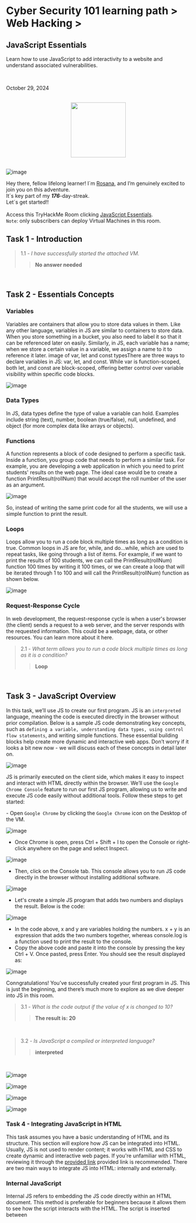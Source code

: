 <h1>Cyber Security 101 learning path > Web Hacking ></h1>
<h2>JavaScript Essentials</h2>
<p>Learn how to use JavaScript to add interactivity to a website and understand associated vulnerabilities.</p><br>
<p>October 29, 2024<br></p><br>


<div style="display: flex; justify-content: center; align-items: center;">
    <img src="https://github.com/user-attachments/assets/66d7bc4b-07bb-4f6c-971f-c4c2572378ce" width="150px" height="150px"/>
</div>
<br>

![image](https://github.com/user-attachments/assets/6e1669ab-d925-40eb-b797-fc7ea502e9a8)



<p>Hey there, fellow lifelong learner! I´m <a href="https://www.linkedin.com/in/rosanafssantos/">Rosana</a>, and I’m genuinely excited to join you on this adventure.<br>
It´s key part of my <strong><em>176</em></strong>-day-streak.<br>Let´s get started!!<br><br>
Access this TryHackMe Room clicking <a href="https://tryhackme.com/r/room/javascriptessentials">JavaScript Essentials</a>.<br>
<code>Note</code>: only subscribers can deploy Virtual Machines in this room.</p>

<h2>Task 1 - Introduction</h2>

> 1.1 - <em>I have successfully started the attached VM.</em><br>
>> <strong>No answer needed</strong><br>
<p><br></p>

<h2>Task 2 - Essentials Concepts</h2>
<h3>Variables</h3>
<p>Variables are containers that allow you to store data values in them. Like any other language, variables in JS are similar to containers to store data. When you store something in a bucket, you also need to label it so that it can be referenced later on easily. Similarly, in JS, each variable has a name; when we store a certain value in a variable, we assign a name to it to reference it later. image of var, let and const typesThere are three ways to declare variables in JS: var, let, and const. While var is function-scoped, both let, and const are block-scoped, offering better control over variable visibility within specific code blocks.</p>

![image](https://github.com/user-attachments/assets/55e462f3-f32a-4941-87cd-74af2f3a4ec7)

<h3>Data Types</h3>
<p>In JS, data types define the type of value a variable can hold. Examples include string (text), number, boolean (true/false), null, undefined, and object (for more complex data like arrays or objects).</p>

<h3>Functions</h3>
<p>A function represents a block of code designed to perform a specific task. Inside a function, you group code that needs to perform a similar task. For example, you are developing a web application in which you need to print students' results on the web page. The ideal case would be to create a function PrintResult(rollNum) that would accept the roll number of the user as an argument.</p>

![image](https://github.com/user-attachments/assets/a6dc903a-a909-4c01-9a01-048c6d70e56c)

<p>So, instead of writing the same print code for all the students, we will use a simple function to print the result.</p>

<h3>Loops</h3>
<p>Loops allow you to run a code block multiple times as long as a condition is true. Common loops in JS are for, while, and do...while, which are used to repeat tasks, like going through a list of items. For example, if we want to print the results of 100 students, we can call the PrintResult(rollNum) function 100 times by writing it 100 times, or we can create a loop that will be iterated through 1 to 100 and will call the PrintResult(rollNum) function as shown below.</p>

![image](https://github.com/user-attachments/assets/c39ce1e9-64c5-4793-bfcd-4e4241018e07)

<h3>Request-Response Cycle</h3>
<p>In web development, the request-response cycle is when a user's browser (the client) sends a request to a web server, and the server responds with the requested information. This could be a webpage, data, or other resources. You can learn more about it here.</p>

> 2.1 - <em>What term allows you to run a code block multiple times as long as it is a condition?</em><br>
>> <strong>Loop</strong><br>
<p><br></p>


<h2>Task 3 - JavaScript Overview</h2>
<p>In this task, we’ll use JS to create our first program. JS is an <code>interpreted</code> language, meaning the code is executed directly in the browser without prior compilation. Below is a sample JS code demonstrating key concepts, such as <code>defining a variable, understanding data types, using control flow statements</code>, and writing simple functions. These essential building blocks help create more dynamic and interactive web apps. Don’t worry if it looks a bit new now - we will discuss each of these concepts in detail later on.</p>

![image](https://github.com/user-attachments/assets/d011d3f7-028a-4350-afb1-bdb7a75ac377)

<p>JS is primarily executed on the client side, which makes it easy to inspect and interact with HTML directly within the browser. We’ll use the <code>Google Chrome Console</code> feature to run our first JS program, allowing us to write and execute JS code easily without additional tools. Follow these steps to get started:</p>
- Open <code>Google Chrome</code> by clicking the <code>Google Chrome</code> icon on the Desktop of the VM.

![image](https://github.com/user-attachments/assets/16dd3b0e-2217-4bab-a975-417ae1eaa3ed)

- Once Chrome is open, press Ctrl + Shift + I to open the Console or right-click anywhere on the page and select Inspect.

![image](https://github.com/user-attachments/assets/67e249c4-1bf6-447b-98a6-5f8b12e48f96)

- Then, click on the Console tab. This console allows you to run JS code directly in the browser without installing additional software.

![image](https://github.com/user-attachments/assets/e97ca768-5b3b-4248-812d-fd4d10c283c5)

- Let's create a simple JS program that adds two numbers and displays the result. Below is the code:

![image](https://github.com/user-attachments/assets/aac7f677-3e8a-448b-a7dc-8efe56848af3)

- In the code above, x and y are variables holding the numbers. x + y is an expression that adds the two numbers together, whereas console.log  is a function used to print the result to the console.
- Copy the above code and paste it into the console by pressing the key Ctrl + V. Once pasted, press Enter. You should see the result displayed as:

![image](https://github.com/user-attachments/assets/17f326e9-8663-434e-a9e0-ca40cfe2115e)

<p>Conngratulations! You’ve successfully created your first program in JS. This is just the beginning, and there’s much more to explore as we dive deeper into JS in this room.</p>

> 3.1 - <em>What is the code output if the value of x is changed to 10?</em><br>
>> <strong>The result is: 20</strong><br>
<p><br></p>

> 3.2 - <em>Is JavaScript a compiled or interpreted language?</em><br>
>> <strong>interpreted</strong><br>
<p><br></p>



![image](https://github.com/user-attachments/assets/d32a245d-a53b-48b5-b44a-afc580abce52)

![image](https://github.com/user-attachments/assets/efc1a897-d346-4ece-add1-a1e0553d4c67)

![image](https://github.com/user-attachments/assets/fd3f4556-2dad-4649-83ab-785113642fb3)

![image](https://github.com/user-attachments/assets/4be5d77d-b320-412c-b2d5-8b0f675ca78c)



<h3>Task 4 - Integrating JavaScript in HTML</h3>
<p>This task assumes you have a basic understanding of HTML and its structure. This section will explore how JS can be integrated into HTML. Usually, JS is not used to render content; it works with HTML and CSS to create dynamic and interactive web pages. If you're unfamiliar with HTML, reviewing it through the <a href="https://tryhackme.com/r/room/howwebsiteswork">provided link</a> provided link is recommended. There are two main ways to integrate JS into HTML: internally and externally.</p>

<h3>Internal JavaScript</h3>
<p>Internal JS refers to embedding the JS code directly within an HTML document. This method is preferable for beginners because it allows them to see how the script interacts with the HTML. The script is inserted between <strong><script></strong> tags. These tags can be placed inside the <strong><head></strong> section, typically used for scripts that need to be loaded before the page content is rendered, or inside the <strong><body></strong> section, where the script can be utilised to interact with elements as they are loaded on the web page.</p>

<h4>Example</h4>
<p>To create an HTML document with internal JS, right-click on the <code>Desktop</code> and select C<code>create Document</code> > <code>Empty File</code>. Name the file <code>internal.t=html</code>. Next, right-click the <code>internal.html</code> file and <code>choose Open with Pluma</code> to open it in a text editor.</p>

![image](https://github.com/user-attachments/assets/45af3faa-08dc-4b71-a807-ee870d690696)

<p>Once the editor is open, paste the following code:</p>

![image](https://github.com/user-attachments/assets/3e9f554a-6abf-4439-965c-7dfd098013e3)

<p>After pasting the code, click <code>File</code> and select <code>Save</code>, which will save the file to <code>internal.html</code>.Double-click the file to open it in Chrome browser, where you will see the following output:</p>

![image](https://github.com/user-attachments/assets/7db39e7f-a703-4bc8-ba79-c99356e83178)

<p>In this HTML document, we are using internal JS, meaning the code is placed directly inside the HTML file within the <script> tag. The script performs a simple task: it adds two numbers (x and y) and then displays the result on the web page. The JS interacts with the HTML by selecting an element (<p> with id="result") and updating its content using <code>document.getElementById("result").innerHTML</code>. This internal JS is executed when the browser loads the HTML file. </p>

<h3>External JavaScript</h3>
<p><h3>External JS involves creating and storing JS code in a separate file ending with a <code>.js</code> file extension. This method helps developers keep the HTML document clean and organised. The external JS file can be stored or hosted on the same web server as the HTML document or stored on an external web server such as the cloud.<br>

We will use the same example for external JS but separate the JS code into a different file.<br>

First, create a new file named <code>script.js</code> and save it on the <code>Desktop</code> with the following code:</h3></p>

![image](https://github.com/user-attachments/assets/0fac9a41-492b-4013-9eef-dc25807580ad)

<p>Next, create a new file named <code>external.html</code> and paste the following code (notice that the HTML code is the same as that of the previous example):</p>


![image](https://github.com/user-attachments/assets/67e9384d-f3b0-4341-9346-f89b53f7030b)


<p>Now, double-click the external.html file and check the results. Do you see any difference? No, the output remains the same as in the previous example.</p>

![image](https://github.com/user-attachments/assets/7d8a3730-35f5-45b3-a680-36a777353fcf)

<p>What we did differently is use the <code>src</code> attribute in the <script> tag to load the JS from an external file. When the browser loads the page, it looks for the <code>script.js</code> file and loads its content into the HTML document. This approach allows us to keep the JS code separate from the HTML, making the code more organised and easier to maintain, especially when working on larger projects.</p>

<h3>Verifying Internal or External JS</h3>
<p>When pen-testing a web application, it is important to check whether the website uses internal or external JS. This can be easily verified by viewing the page's source code. To do this, open the page <code>external_test.html</code> located in the <code>exercise</code> folder in <code>Chrome</code>, right-click anywhere on the page, and select <code>View Page Source</code>.</p>

![image](https://github.com/user-attachments/assets/f6b44c3f-397f-4b67-ae47-fd86a80469ab)

<p>This will display the HTML code of the rendered page. Inside the source code, any JS written directly on the page will appear between <script> tags without the src attribute. If you see a <script> tag with a src attribute, it indicates that the page is loading external JS from a separate file.</p>

![image](https://github.com/user-attachments/assets/cb27ee14-db26-4854-95ff-12dbe9d6eed1)

<p>For a practical example, visit https://tryhackme.com in your browser and inspect the source code to identify how the website loads the JS internally and from external sources.</p>

![image](https://github.com/user-attachments/assets/7100b4d5-57fe-4aa3-a371-a1b32337c2fa)

> 4.1 - <em>Which type of JavaScript integration places the code directly within the HTML document?</em><br>
>> <strong>Internal</strong><br>
<p><br></p>

> 4.2 - <em>Which method is better for reusing JS across multiple web pages?</em><br>
>> <strong>External</strong><br>
<p><br></p>

> 4.3 - <em>What is the name of the external JS file that is being called by external_test.html?</em><br>
>> <strong>thm_external.js</strong><br>
<p><br></p>

> 4.4 - <em>What attribute links an external JS file in the <script> tag?</em><br>
>> <strong>src</strong><br>
<p><br></p>

![image](https://github.com/user-attachments/assets/385e8f64-4007-44e4-8543-6db2176a8595)

![image](https://github.com/user-attachments/assets/3cf119a4-bb09-4f2b-877e-570ae4399743)

![image](https://github.com/user-attachments/assets/9407db7e-7f43-43ef-9153-79c3808440eb)

![image](https://github.com/user-attachments/assets/f544a9c9-f022-49be-84d8-c4c082fb161d)

![image](https://github.com/user-attachments/assets/e40d4d22-b0d1-4fdf-80f0-881490ffc00a)

![image](https://github.com/user-attachments/assets/882e01c1-fc48-4ca2-9394-4ef6b29d2d96)

![image](https://github.com/user-attachments/assets/9f10c9f3-8e79-47cb-952f-8f7bbbee8425)



<h3>Task 5 - Abusing Dialogue Functions</h3>
<br>

> 5.1 - <em>In the file invoice.html, how many times does the code show the alert Hacked?</em><br>
>> <strong>3</strong><br>
<p><br></p>

> 5.2 - <em>Which of the JS interactive elements should be used to display a dialogue box that asks the user for input?</em><br>
>> <strong>prompt</strong><br>
<p><br></p>

> 5.3 - <em>If the user enters Tesla, what value is stored in the carName= prompt("What is your car name?")? in the carName variable?</em><br>
>> <strong>Tesla</strong><br>
<p><br></p>

<h3>Task 6 - Bypassing Control Flow Statements</h3>

<h3>Task 7 - Exploiting Minified Files</h3>

<h3>Task 8 - Best Practices</h3>

<h3>Task 9 - Conclusion</h3>

![image](https://github.com/user-attachments/assets/739fa227-981b-4698-bba7-f3a95ddba85c)



![image](https://github.com/user-attachments/assets/818b068e-ab2a-4859-bf14-95c5f0a04d2a)










![image](https://github.com/user-attachments/assets/ad4aeb1e-f8cc-4d00-bb9e-3ce4d9d7fa3a)











